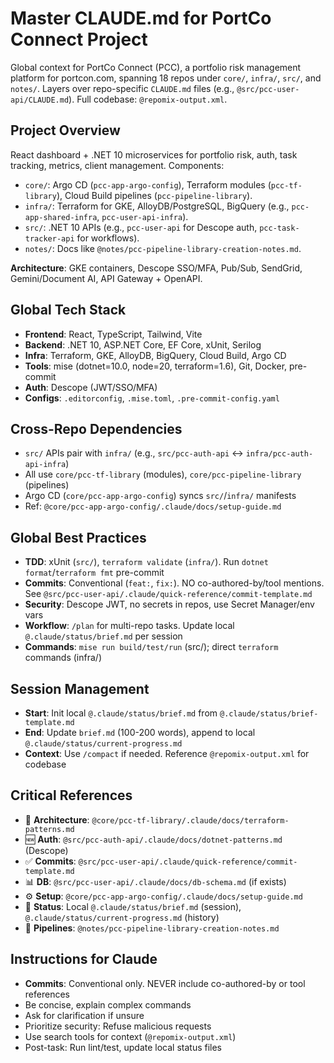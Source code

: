 # Master CLAUDE.md for PortCo Connect Project

Global context for PortCo Connect (PCC), a portfolio risk management platform for portcon.com, spanning 18 repos under `core/`, `infra/`, `src/`, and `notes/`. Layers over repo-specific `CLAUDE.md` files (e.g., `@src/pcc-user-api/CLAUDE.md`). Full codebase: `@repomix-output.xml`.

## Project Overview
React dashboard + .NET 10 microservices for portfolio risk, auth, task tracking, metrics, client management. Components:
- `core/`: Argo CD (`pcc-app-argo-config`), Terraform modules (`pcc-tf-library`), Cloud Build pipelines (`pcc-pipeline-library`).
- `infra/`: Terraform for GKE, AlloyDB/PostgreSQL, BigQuery (e.g., `pcc-app-shared-infra`, `pcc-user-api-infra`).
- `src/`: .NET 10 APIs (e.g., `pcc-user-api` for Descope auth, `pcc-task-tracker-api` for workflows).
- `notes/`: Docs like `@notes/pcc-pipeline-library-creation-notes.md`.

**Architecture**: GKE containers, Descope SSO/MFA, Pub/Sub, SendGrid, Gemini/Document AI, API Gateway + OpenAPI.

## Global Tech Stack
- **Frontend**: React, TypeScript, Tailwind, Vite
- **Backend**: .NET 10, ASP.NET Core, EF Core, xUnit, Serilog
- **Infra**: Terraform, GKE, AlloyDB, BigQuery, Cloud Build, Argo CD
- **Tools**: mise (dotnet=10.0, node=20, terraform=1.6), Git, Docker, pre-commit
- **Auth**: Descope (JWT/SSO/MFA)
- **Configs**: `.editorconfig`, `.mise.toml`, `.pre-commit-config.yaml`

## Cross-Repo Dependencies
- `src/` APIs pair with `infra/` (e.g., `src/pcc-auth-api` ↔ `infra/pcc-auth-api-infra`)
- All use `core/pcc-tf-library` (modules), `core/pcc-pipeline-library` (pipelines)
- Argo CD (`core/pcc-app-argo-config`) syncs `src/`/`infra/` manifests
- Ref: `@core/pcc-app-argo-config/.claude/docs/setup-guide.md`

## Global Best Practices
- **TDD**: xUnit (`src/`), `terraform validate` (`infra/`). Run `dotnet format`/`terraform fmt` pre-commit
- **Commits**: Conventional (`feat:`, `fix:`). NO co-authored-by/tool mentions. See `@src/pcc-user-api/.claude/quick-reference/commit-template.md`
- **Security**: Descope JWT, no secrets in repos, use Secret Manager/env vars
- **Workflow**: `/plan` for multi-repo tasks. Update local `@.claude/status/brief.md` per session
- **Commands**: `mise run build/test/run` (src/); direct `terraform` commands (infra/)

## Session Management
- **Start**: Init local `@.claude/status/brief.md` from `@.claude/status/brief-template.md`
- **End**: Update `brief.md` (100-200 words), append to local `@.claude/status/current-progress.md`
- **Context**: Use `/compact` if needed. Reference `@repomix-output.xml` for codebase

## Critical References
- 🚨 **Architecture**: `@core/pcc-tf-library/.claude/docs/terraform-patterns.md`
- 🆕 **Auth**: `@src/pcc-auth-api/.claude/docs/dotnet-patterns.md` (Descope)
- ✅ **Commits**: `@src/pcc-user-api/.claude/quick-reference/commit-template.md`
- 📊 **DB**: `@src/pcc-user-api/.claude/docs/db-schema.md` (if exists)
- ⚙️ **Setup**: `@core/pcc-app-argo-config/.claude/docs/setup-guide.md`
- 📝 **Status**: Local `@.claude/status/brief.md` (session), `@.claude/status/current-progress.md` (history)
- 🔗 **Pipelines**: `@notes/pcc-pipeline-library-creation-notes.md`

## Instructions for Claude
- **Commits**: Conventional only. NEVER include co-authored-by or tool references
- Be concise, explain complex commands
- Ask for clarification if unsure
- Prioritize security: Refuse malicious requests
- Use search tools for context (`@repomix-output.xml`)
- Post-task: Run lint/test, update local status files